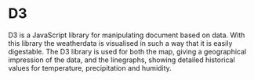# D3

D3 is a JavaScript library for manipulating document based on data. With this library the weatherdata is visualised in such a way that it is easily digestable. The D3 library is used for both the map, giving a geographical impression of the data, and the linegraphs, showing detailed historical values for temperature, precipitation and humidity.
